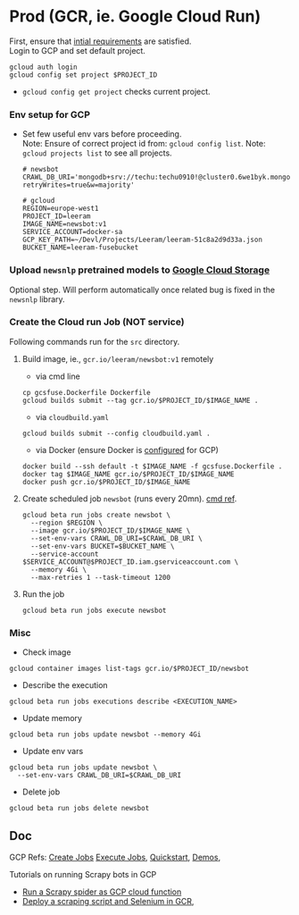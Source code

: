 # Prod (GCR, ie. Google Cloud Run)

First, ensure that [intial requirements](./gcloud-init.md) are satisfied. \
Login to GCP and set default project.
```shell
gcloud auth login
gcloud config set project $PROJECT_ID
```

* `gcloud config get project` checks current project.

### Env setup for GCP

- Set few useful env vars before proceeding. \
  Note: Ensure of correct project id from: `gcloud config list`. 
  Note: `gcloud projects list` to see all projects.
    ```shell
    # newsbot 
    CRAWL_DB_URI='mongodb+srv://techu:techu0910!@cluster0.6we1byk.mongodb.net/scraped_news_db?retryWrites=true&w=majority'
    
    # gcloud
    REGION=europe-west1
    PROJECT_ID=leeram
    IMAGE_NAME=newsbot:v1
    SERVICE_ACCOUNT=docker-sa
    GCP_KEY_PATH=~/Devl/Projects/Leeram/leeram-51c8a2d9d33a.json
    BUCKET_NAME=leeram-fusebucket
    ```

### Upload `newsnlp` pretrained models to [Google Cloud Storage](./gcsfuse.md)

Optional step. Will perform automatically once related bug is fixed in the `newsnlp` library.     

### Create the Cloud run Job (NOT service)

Following commands run for the `src` directory.

1. Build image, ie., `gcr.io/leeram/newsbot:v1` remotely
    - via cmd line

    ```shell
    cp gcsfuse.Dockerfile Dockerfile
    gcloud builds submit --tag gcr.io/$PROJECT_ID/$IMAGE_NAME .
    ```
    - via `cloudbuild.yaml`
    ```shell
    gcloud builds submit --config cloudbuild.yaml .
    ```
    - via Docker (ensure Docker is [configured](./gcloud-init.md#using-docker--way-2-) for GCP)
    ```shell
    docker build --ssh default -t $IMAGE_NAME -f gcsfuse.Dockerfile .
    docker tag $IMAGE_NAME gcr.io/$PROJECT_ID/$IMAGE_NAME
    docker push gcr.io/$PROJECT_ID/$IMAGE_NAME
    ```

2. Create scheduled job `newsbot` (runs every 20mn). [cmd ref](https://cloud.google.com/sdk/gcloud/reference/beta/run/jobs/create).
    ```shell
    gcloud beta run jobs create newsbot \
      --region $REGION \
      --image gcr.io/$PROJECT_ID/$IMAGE_NAME \
      --set-env-vars CRAWL_DB_URI=$CRAWL_DB_URI \
      --set-env-vars BUCKET=$BUCKET_NAME \
      --service-account $SERVICE_ACCOUNT@$PROJECT_ID.iam.gserviceaccount.com \
      --memory 4Gi \
      --max-retries 1 --task-timeout 1200 
    ```

3. Run the job
    ```shell
    gcloud beta run jobs execute newsbot
    ```

### Misc

* Check image
```shell
gcloud container images list-tags gcr.io/$PROJECT_ID/newsbot
```

* Describe the execution
```shell
gcloud beta run jobs executions describe <EXECUTION_NAME>
```

* Update memory
```shell
gcloud beta run jobs update newsbot --memory 4Gi
```

* Update env vars
```shell
gcloud beta run jobs update newsbot \
  --set-env-vars CRAWL_DB_URI=$CRAWL_DB_URI

```

* Delete job
```shell
gcloud beta run jobs delete newsbot
```


## Doc

GCP Refs: 
   [Create Jobs](https://cloud.google.com/run/docs/create-jobs)
   [Execute Jobs](https://cloud.google.com/run/docs/execute/jobs),
   [Quickstart](https://cloud.google.com/run/docs/quickstarts/jobs/build-create-python),
   [Demos](https://github.com/GoogleCloudPlatform/jobs-demos),

Tutorials on running Scrapy bots in GCP
   * [Run a Scrapy spider as GCP cloud function](https://weautomate.org/articles/running-scrapy-spider-cloud-function/)
   * [Deploy a scraping script and Selenium in GCR](https://www.roelpeters.be/how-to-deploy-a-scraping-script-and-selenium-in-google-cloud-run/),